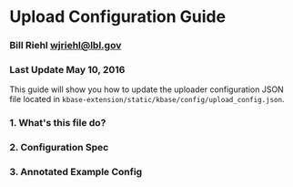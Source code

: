 # Upload Configuration Guide
### Bill Riehl <wjriehl@lbl.gov>
### Last Update May 10, 2016

This guide will show you how to update the uploader configuration JSON file located in `kbase-extension/static/kbase/config/upload_config.json`.

### 1. What's this file do?


### 2. Configuration Spec


### 3. Annotated Example Config